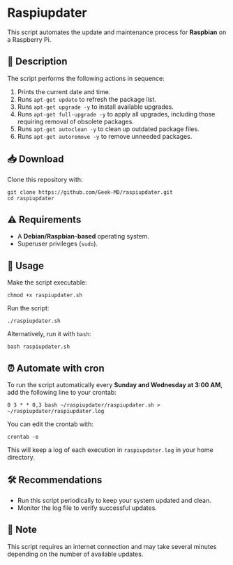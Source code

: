 # Raspiupdater

This script automates the update and maintenance process for **Raspbian** on a Raspberry Pi.

## 📄 Description

The script performs the following actions in sequence:

1. Prints the current date and time.  
2. Runs `apt-get update` to refresh the package list.  
3. Runs `apt-get upgrade -y` to install available upgrades.  
4. Runs `apt-get full-upgrade -y` to apply all upgrades, including those requiring removal of obsolete packages.  
5. Runs `apt-get autoclean -y` to clean up outdated package files.  
6. Runs `apt-get autoremove -y` to remove unneeded packages.  

## 📥 Download

Clone this repository with:

    git clone https://github.com/Geek-MD/raspiupdater.git
    cd raspiupdater

## ⚠️ Requirements

- A **Debian/Raspbian-based** operating system.  
- Superuser privileges (`sudo`).  

## 🚀 Usage

Make the script executable:

    chmod +x raspiupdater.sh

Run the script:

    ./raspiupdater.sh

Alternatively, run it with `bash`:

    bash raspiupdater.sh

## ⏰ Automate with cron

To run the script automatically every **Sunday and Wednesday at 3:00 AM**, add the following line to your crontab:

    0 3 * * 0,3 bash ~/raspiupdater/raspiupdater.sh > ~/raspiupdater/raspiupdater.log

You can edit the crontab with:

    crontab -e

This will keep a log of each execution in `raspiupdater.log` in your home directory.

## 🛠 Recommendations

- Run this script periodically to keep your system updated and clean.  
- Monitor the log file to verify successful updates.

## 📌 Note

This script requires an internet connection and may take several minutes depending on the number of available updates.
